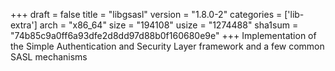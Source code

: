 +++
draft = false
title = "libgsasl"
version = "1.8.0-2"
categories = ['lib-extra']
arch = "x86_64"
size = "194108"
usize = "1274488"
sha1sum = "74b85c9a0ff6a93dfe2d8dd97d88b0f160680e9e"
+++
Implementation of the Simple Authentication and Security Layer framework and a few common SASL mechanisms